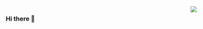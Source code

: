<a href="https://github.com/keljtanoski">
  <img align="right" src="https://github-readme-stats.vercel.app/api?username=keljtanoski&theme=tokyonight&hide_title=true&show_icons=true&bg_color=ffffff00&include_all_commits=true&count_private=true&hide_border=true" />
</a>

### Hi there 👋
